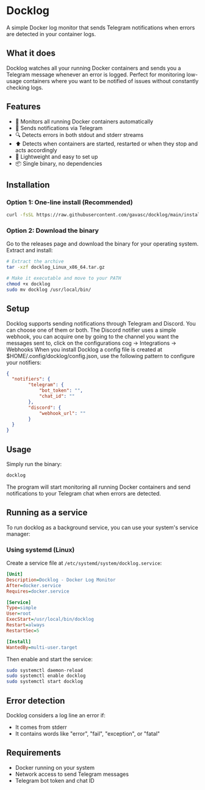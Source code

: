 # Docklog
A simple Docker log monitor that sends Telegram notifications when errors are detected in your container logs.

## What it does
Docklog watches all your running Docker containers and sends you a Telegram message whenever an error is logged. Perfect for monitoring low-usage containers where you want to be notified of issues without constantly checking logs.

## Features

- 🐳 Monitors all running Docker containers automatically
- 📱 Sends notifications via Telegram
- 🔍 Detects errors in both stdout and stderr streams
- ⬆️ Detects when containers are started, restarted or when they stop and acts accordingly
- 🚀 Lightweight and easy to set up
- 📦 Single binary, no dependencies

## Installation
### Option 1: One-line install (Recommended)
```bash
curl -fsSL https://raw.githubusercontent.com/gavasc/docklog/main/install.sh | bash
```

### Option 2: Download the binary
Go to the releases page and download the binary for your operating system.
Extract and install:
```bash
# Extract the archive
tar -xzf docklog_Linux_x86_64.tar.gz

# Make it executable and move to your PATH
chmod +x docklog
sudo mv docklog /usr/local/bin/
```

## Setup
Docklog supports sending notifications through Telegram and Discord. You can choose one of them or both.
The Discord notifier uses a simple webhook, you can acquire one by going to the channel you want the messages sent to, click on the configurations cog -> Integrations -> Webhooks
When you install Docklog a config file is created at $HOME/.config/docklog/config.json, use the following pattern to configure your notifiers:

```json
{
  "notifiers": {
        "telegram": {
            "bot_token": "",
            "chat_id": ""
        },
        "discord": {
            "webhook_url": ""
        }
  }
}
```

## Usage
Simply run the binary:
```bash
docklog
```

The program will start monitoring all running Docker containers and send notifications to your Telegram chat when errors are 
detected.

## Running as a service
To run docklog as a background service, you can use your system's service manager:
### Using systemd (Linux)
Create a service file at `/etc/systemd/system/docklog.service`:
```ini
[Unit]
Description=Docklog - Docker Log Monitor
After=docker.service
Requires=docker.service

[Service]
Type=simple
User=root
ExecStart=/usr/local/bin/docklog
Restart=always
RestartSec=5

[Install]
WantedBy=multi-user.target
```

Then enable and start the service:

```bash
sudo systemctl daemon-reload
sudo systemctl enable docklog
sudo systemctl start docklog
```

## Error detection
Docklog considers a log line an error if:

- It comes from stderr
- It contains words like "error", "fail", "exception", or "fatal"

## Requirements

- Docker running on your system
- Network access to send Telegram messages
- Telegram bot token and chat ID
